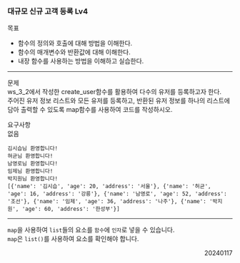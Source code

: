 ### 대규모 신규 고객 등록 Lv4
목표  
- 함수의 정의와 호출에 대해 방법을 이해한다.
- 함수의 매개변수와 반환값에 대해 이해한다.
- 내장 함수를 사용하는 방법을 이해하고 실습한다.
---
문제  
ws_3_2에서 작성한 create_user함수를 활용하여 다수의 유저를 등록하고자 한다.  
주어진 유저 정보 리스트와 모든 유저를 등록하고, 반환된 유저 정보를 하나의 리스트에 담아 출력할 수 있도록 map함수를 사용하여 코드를 작성하시오.  

요구사항  
없음
```
김시습님 환영합니다!
혀균님 환영합니다!
남영로님 환영합니다!
임제님 환영합니다!
박지원님 환영합니다!
[{'name': '김시습', 'age': 20, 'address': '서울'}, {'name': '허균', 'age': 16, 'address': '강릉'}, {'name': '남영로', 'age': 52, 'address': '조선'}, {'name': '임제', 'age': 36, 'address': '나주'}, {'name': '박지원', 'age': 60, 'address': '한성부'}]
```
---
`map`을 사용하여 `list`들의 요소를 `함수`에 `인자`로 넣을 수 있습니다.  
`map`은 `list()`를 사용하여 요소를 확인해야 합니다.
<div style="text-align: right">20240117</div>